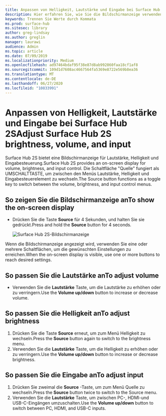 ```yaml
---
title: Anpassen von Helligkeit, Lautstärke und Eingabe bei Surface Hub 2S
description: Hier erfahren Sie, wie Sie die Bildschirmanzeige verwenden können, um die Helligkeit und andere Einstellungen in Surface Hub 2S anzupassen.
keywords: Trennen Sie Werte durch Kommata
ms.prod: surface-hub
ms.sitesec: library
author: greg-lindsay
ms.author: greglin
manager: laurawi
audience: Admin
ms.topic: article
ms.date: 07/09/2019
ms.localizationpriority: Medium
ms.openlocfilehash: ad97464bdaf95f38e87d8ab992860faa18cf1af8
ms.sourcegitcommit: 109d1d7608ac4667564fa5369e8722e569b8ea36
ms.translationtype: MT
ms.contentlocale: de-DE
ms.lasthandoff: 06/27/2020
ms.locfileid: "10833991"
---
```

# <span data-ttu-id="75773-104">Anpassen von Helligkeit, Lautstärke und Eingabe bei Surface Hub 2S</span><span class="sxs-lookup"><span data-stu-id="75773-104">Adjust Surface Hub 2S brightness, volume, and input</span></span>

<span data-ttu-id="75773-105">Surface Hub 2S bietet eine Bildschirmanzeige für Lautstärke, Helligkeit und Eingabesteuerung.</span><span class="sxs-lookup"><span data-stu-id="75773-105">Surface Hub 2S provides an on-screen display for volume, brightness, and input control.</span></span> <span data-ttu-id="75773-106">Die Schaltfläche "Quelle" fungiert als UMSCHALTTASTE, um zwischen den Menüs Lautstärke, Helligkeit und Eingabesteuerelement zu wechseln.</span><span class="sxs-lookup"><span data-stu-id="75773-106">The Source button functions as a toggle key to switch between the volume, brightness, and input control menus.</span></span>

## <span data-ttu-id="75773-107">So zeigen Sie die Bildschirmanzeige an</span><span class="sxs-lookup"><span data-stu-id="75773-107">To show the on-screen display</span></span>

- <span data-ttu-id="75773-108">Drücken Sie die Taste **Source** für 4 Sekunden, und halten Sie sie gedrückt.</span><span class="sxs-lookup"><span data-stu-id="75773-108">Press and hold the **Source** button for 4 seconds.</span></span>

  ![Surface Hub 2S-Bildschirmanzeige](images/sh2-onscreen-display.png)<br>

 <span data-ttu-id="75773-110">Wenn die Bildschirmanzeige angezeigt wird, verwenden Sie eine oder mehrere Schaltflächen, um die gewünschten Einstellungen zu erreichen.</span><span class="sxs-lookup"><span data-stu-id="75773-110">When the on-screen display is visible, use one or more buttons to reach desired settings.</span></span>
 
## <span data-ttu-id="75773-111">So passen Sie die Lautstärke an</span><span class="sxs-lookup"><span data-stu-id="75773-111">To adjust volume</span></span>

- <span data-ttu-id="75773-112">Verwenden Sie die **Lautstärke** Taste, um die Lautstärke zu erhöhen oder zu verringern.</span><span class="sxs-lookup"><span data-stu-id="75773-112">Use the **Volume up/down** button to increase or decrease volume.</span></span>

## <span data-ttu-id="75773-113">So passen Sie die Helligkeit an</span><span class="sxs-lookup"><span data-stu-id="75773-113">To adjust brightness</span></span>

1. <span data-ttu-id="75773-114">Drücken Sie die Taste **Source** erneut, um zum Menü Helligkeit zu wechseln.</span><span class="sxs-lookup"><span data-stu-id="75773-114">Press the **Source** button again to switch to the brightness menu.</span></span>
2. <span data-ttu-id="75773-115">Verwenden Sie die **Lautstärke** Taste, um die Helligkeit zu erhöhen oder zu verringern.</span><span class="sxs-lookup"><span data-stu-id="75773-115">Use the **Volume up/down** button to increase or decrease brightness.</span></span>

## <span data-ttu-id="75773-116">So passen Sie die Eingabe an</span><span class="sxs-lookup"><span data-stu-id="75773-116">To adjust input</span></span>

1. <span data-ttu-id="75773-117">Drücken Sie zweimal die **Source** -Taste, um zum Menü Quelle zu wechseln.</span><span class="sxs-lookup"><span data-stu-id="75773-117">Press the **Source** button twice to switch to the Source menu.</span></span>
2. <span data-ttu-id="75773-118">Verwenden Sie die **Lautstärke** Taste, um zwischen PC-, HDMI-und USB-C-Eingängen umzuschalten.</span><span class="sxs-lookup"><span data-stu-id="75773-118">Use the **Volume up/down** button to switch between PC, HDMI, and USB-C inputs.</span></span>
